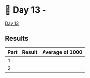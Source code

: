 # 🎄 Day 13 -

[Day 13](https://adventofcode.com/2024/day/13)

## Results

| Part | Result | Average of 1000 |
| ---- | ------ | --------------- |
| 1    |        |                 |
| 2    |        |                 |
